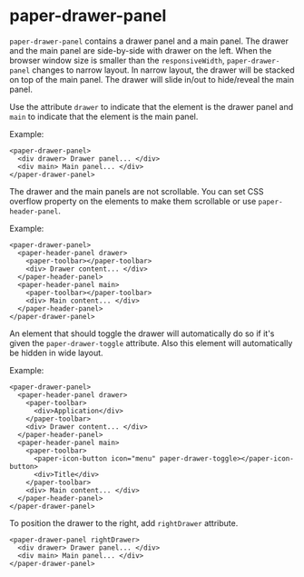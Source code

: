 # paper-drawer-panel

`paper-drawer-panel` contains a drawer panel and a main panel.  The drawer
and the main panel are side-by-side with drawer on the left.  When the browser
window size is smaller than the `responsiveWidth`, `paper-drawer-panel`
changes to narrow layout.  In narrow layout, the drawer will be stacked on top
of the main panel.  The drawer will slide in/out to hide/reveal the main
panel.

Use the attribute `drawer` to indicate that the element is the drawer panel and
`main` to indicate that the element is the main panel.

Example:

    <paper-drawer-panel>
      <div drawer> Drawer panel... </div>
      <div main> Main panel... </div>
    </paper-drawer-panel>

The drawer and the main panels are not scrollable.  You can set CSS overflow
property on the elements to make them scrollable or use `paper-header-panel`.

Example:

    <paper-drawer-panel>
      <paper-header-panel drawer>
        <paper-toolbar></paper-toolbar>
        <div> Drawer content... </div>
      </paper-header-panel>
      <paper-header-panel main>
        <paper-toolbar></paper-toolbar>
        <div> Main content... </div>
      </paper-header-panel>
    </paper-drawer-panel>

An element that should toggle the drawer will automatically do so if it's
given the `paper-drawer-toggle` attribute.  Also this element will automatically
be hidden in wide layout.

Example:

    <paper-drawer-panel>
      <paper-header-panel drawer>
        <paper-toolbar>
          <div>Application</div>
        </paper-toolbar>
        <div> Drawer content... </div>
      </paper-header-panel>
      <paper-header-panel main>
        <paper-toolbar>
          <paper-icon-button icon="menu" paper-drawer-toggle></paper-icon-button>
          <div>Title</div>
        </paper-toolbar>
        <div> Main content... </div>
      </paper-header-panel>
    </paper-drawer-panel>

To position the drawer to the right, add `rightDrawer` attribute.

    <paper-drawer-panel rightDrawer>
      <div drawer> Drawer panel... </div>
      <div main> Main panel... </div>
    </paper-drawer-panel>
